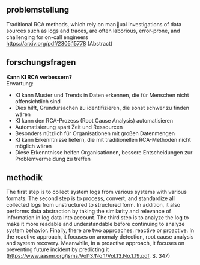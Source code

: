 ## problemstellung
Traditional RCA methods, which rely on manual investigations of data sources such as logs and traces,
are often laborious, error-prone, and challenging for on-call
engineers  
https://arxiv.org/pdf/2305.15778 (Abstract)

## forschungsfragen
**Kann KI RCA verbessern?**  
Erwartung:
- KI kann Muster und Trends in Daten erkennen, die für Menschen nicht offensichtlich sind
- Dies hilft, Grundursachen zu identifizieren, die sonst schwer zu finden wären
- KI kann den RCA-Prozess (Root Cause Analysis) automatisieren
- Automatisierung spart Zeit und Ressourcen
- Besonders nützlich für Organisationen mit großen Datenmengen
- KI kann Erkenntnisse liefern, die mit traditionellen RCA-Methoden nicht möglich wären
- Diese Erkenntnisse helfen Organisationen, bessere Entscheidungen zur Problemvermeidung zu treffen

## methodik
 The first step is to collect
system logs from various systems with various formats. The second step is to
process, convert, and standardize all collected logs from unstructured to structured
form. In addition, it also performs data abstraction by taking the similarity and
relevance of information in log data into account. The third step is to analyze the
log to make it more readable and understandable before continuing to analyze
system behavior. Finally, there are two approaches: reactive or proactive. In the
reactive approach, it focuses on anomaly detection, root cause analysis and system
recovery. Meanwhile, in a proactive approach, it focuses on preventing future
incident by predicting it
(https://www.aasmr.org/jsms/Vol13/No.1/Vol.13.No.1.19.pdf, S. 347)